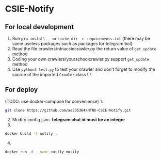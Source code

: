 # CSIE-Notify

## For local development
1. Run `pip install --no-cache-dir -r requirements.txt` (there may be some useless packages such as packages for telegram bot)
2. Read the file crawlers/ntnucsiecrawler.py the return value of `get_update` method
3. Coding your own crawlers/yourschoolcrawler.py support `get_update` method
4. Use `python3 test.py` to test your crawler and don't forget to modify the source of the imported `Crawler` class !!!


## For deploy
(TODO: use docker-compose for convenience)
1.
```bash
git clone https://github.com/as535364/NTNU-CSIE-Notify.git
```
2. Modify config.json.
**telegram chat id must be an integer**
3. 
```bash
docker build -t notify .
```
4. 
```bash
docker run -d --name notify notify
```
